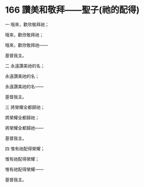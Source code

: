 # 166 讚美和敬拜——聖子(祂的配得)

一 哦來，歡欣敬拜祂；

哦來，歡欣敬拜祂；

哦來，歡欣敬拜祂——

基督我主。

二 永遠讚美祂的名；

永遠讚美祂的名；

永遠讚美祂的名——

基督我主。

三 將榮耀全都歸祂；

將榮耀全都歸祂；

將榮耀全都歸祂——

基督我主。

四 惟有祂配得榮耀；

惟有祂配得榮耀；

惟有祂配得榮耀——

基督我主。

